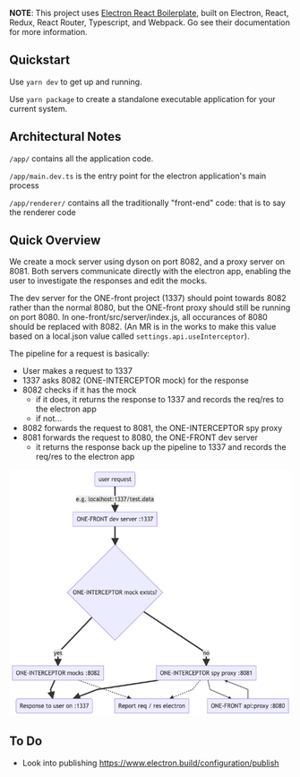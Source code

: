 **NOTE**: This project uses [Electron React Boilerplate](https://electron-react-boilerplate.js.org/), built on Electron, React, Redux, React Router, Typescript, and Webpack. Go see their documentation for more information.

## Quickstart

Use `yarn dev` to get up and running.

Use `yarn package` to create a standalone executable application for your current system.

## Architectural Notes

`/app/` contains all the application code.

`/app/main.dev.ts` is the entry point for the electron application's main process

`/app/renderer/` contains all the traditionally "front-end" code: that is to say the renderer code

## Quick Overview

We create a mock server using dyson on port 8082, and a proxy server on 8081. Both servers communicate directly with the electron app, enabling the user to investigate the responses and edit the mocks.

The dev server for the ONE-front project (1337) should point towards 8082 rather than the normal 8080, but the ONE-front proxy should still be running on port 8080. In one-front/src/server/index.js, all occurances of 8080 should be replaced with 8082. (An MR is in the works to make this value based on a local.json value called `settings.api.useInterceptor`).

The pipeline for a request is basically:

- User makes a request to 1337
- 1337 asks 8082 (ONE-INTERCEPTOR mock) for the response
- 8082 checks if it has the mock
  - if it does, it returns the response to 1337 and records the req/res to the electron app
  - if not...
- 8082 forwards the request to 8081, the ONE-INTERCEPTOR spy proxy
- 8081 forwards the request to 8080, the ONE-FRONT dev server
  - it returns the response back up the pipeline to 1337 and records the req/res to the electron app

![](server-flow.png)

## To Do

- Look into publishing https://www.electron.build/configuration/publish
